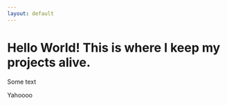 ```yaml
---
layout: default
---
```

<body>
<h1>Hello World! This is where I keep my projects alive.</h1>
<p>
Some text


Yahoooo
</body>
